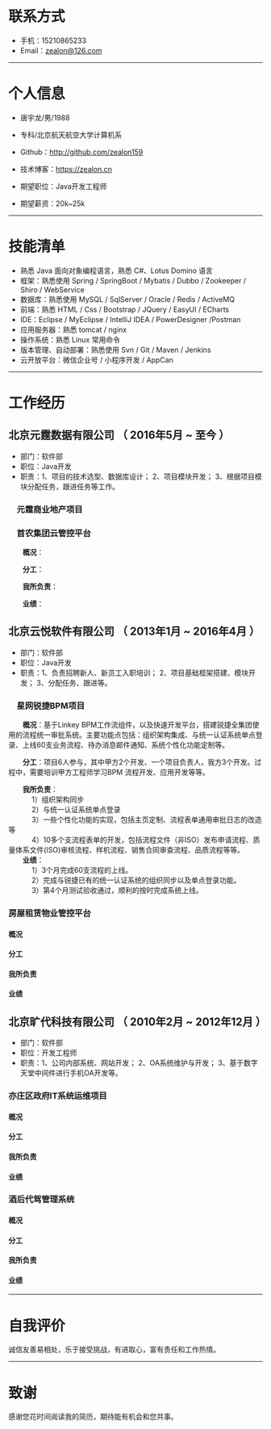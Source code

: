 
# 联系方式

- 手机：15210865233
- Email：zealon@126.com

---

# 个人信息

 - 唐宇龙/男/1988
 - 专科/北京航天航空大学计算机系
 - Github：http://github.com/zealon159
 - 技术博客：https://zealon.cn

 - 期望职位：Java开发工程师
 - 期望薪资：20k~25k

---

# 技能清单

- 熟悉 Java 面向对象编程语言，熟悉 C#、Lotus Domino 语言
- 框架：熟悉使用 Spring / SpringBoot / Mybatis / Dubbo / Zookeeper / Shiro / WebService
- 数据库：熟悉使用 MySQL / SqlServer / Oracle / Redis / ActiveMQ
- 前端：熟悉 HTML / Css / Bootstrap / JQuery / EasyUI / ECharts
- IDE：Eclipse / MyEclipse / IntelliJ IDEA / PowerDesigner /Postman
- 应用服务器：熟悉 tomcat / nginx
- 操作系统：熟悉 Linux 常用命令
- 版本管理、自动部署：熟悉使用 Svn / Git / Maven / Jenkins
- 云开放平台：微信企业号 / 小程序开发 / AppCan

---

# 工作经历

## 北京元霆数据有限公司 （ 2016年5月 ~ 至今 ）
- 部门：软件部
- 职位：Java开发
- 职责：1、项目的技术选型、数据库设计； 2、项目模块开发； 3、根据项目模块分配任务，跟进任务等工作。
### &#8194;&#8194;元霆商业地产项目

### &#8194;&#8194;首农集团云管控平台
&#8194;&#8194;&#8194;&#8194;**概况**：

&#8194;&#8194;&#8194;&#8194;**分工**：

&#8194;&#8194;&#8194;&#8194;**我所负责**：

&#8194;&#8194;&#8194;&#8194;**业绩**：

## 北京云悦软件有限公司 （ 2013年1月 ~ 2016年4月 ）
- 部门：软件部
- 职位：Java开发
- 职责：1、负责招聘新人、新员工入职培训； 2、项目基础框架搭建、模块开发； 3、分配任务、跟进等。
### &#8194;&#8194;星网锐捷BPM项目
&#8194;&#8194;&#8194;&#8194;**概况**：基于Linkey BPM工作流组件，以及快速开发平台，搭建锐捷全集团使用的流程统一审批系统。主要功能点包括：组织架构集成、与统一认证系统单点登录、上线60支业务流程、待办消息邮件通知、系统个性化功能定制等。

&#8194;&#8194;&#8194;&#8194;**分工**：项目6人参与，其中甲方2个开发、一个项目负责人，我方3个开发。过程中，需要培训甲方工程师学习BPM 流程开发、应用开发等等。

&#8194;&#8194;&#8194;&#8194;**我所负责**：  
&#8194;&#8194;&#8194;&#8194;&#8194;&#8194; 1）组织架构同步  
&#8194;&#8194;&#8194;&#8194;&#8194;&#8194; 2）与统一认证系统单点登录  
&#8194;&#8194;&#8194;&#8194;&#8194;&#8194; 3）一些个性化功能的实现，包括主页定制、流程表单通用审批日志的改造等    
&#8194;&#8194;&#8194;&#8194;&#8194;&#8194; 4）10多个支流程表单的开发，包括流程文件（非ISO）发布申请流程、质量体系文件(ISO)审核流程、样机流程、销售合同审查流程、品质流程等等。  
&#8194;&#8194;&#8194;&#8194;**业绩**：  
&#8194;&#8194;&#8194;&#8194;&#8194;&#8194; 1）3个月完成60支流程的上线。  
&#8194;&#8194;&#8194;&#8194;&#8194;&#8194; 2）完成与锐捷已有的统一认证系统的组织同步以及单点登录功能。  
&#8194;&#8194;&#8194;&#8194;&#8194;&#8194; 3）第4个月测试验收通过，顺利的按时完成系统上线。  
  
### 房屋租赁物业管控平台
#### 概况
#### 分工
#### 我所负责
#### 业绩
## 北京旷代科技有限公司 （ 2010年2月 ~ 2012年12月 ）
- 部门：软件部
- 职位：开发工程师
- 职责：1、公司内部系统、网站开发； 2、OA系统维护与开发； 3、基于数字天堂中间件进行手机OA开发等。
### 亦庄区政府IT系统运维项目
#### 概况
#### 分工
#### 我所负责
#### 业绩
### 酒后代驾管理系统
#### 概况
#### 分工
#### 我所负责
#### 业绩

---

# 自我评价

诚信友善易相处，乐于接受挑战，有进取心，富有责任和工作热情。

---

# 致谢
感谢您花时间阅读我的简历，期待能有机会和您共事。
